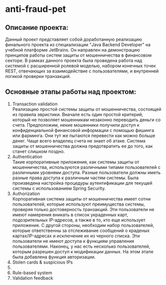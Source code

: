 # anti-fraud-pet

## Описание проекта:
Данный проект представляет собой доработанную реализацию финального проекта из специализации "Java Backend Developer" на учебной платформе JetBrains. Он направлен на демонстрацию 
принципов работы систем защиты от мошенничества в финансовом секторе. В рамках данного проекта была проведена работа над системой с расширенной ролевой моделью, набором конечных точек REST,
отвечающих за взаимодействие с пользователями, и внутренней логикой проверки транзакций.

## Основные этапы работы над проектом: 
1. Transaction validation  
   Реализацию простой системы защиты от мошенничества, состоящей из правила эвристики. Вначале есть один простой критерий, который не позволяет мошенникам незаконно переводить деньги со счета. Предположим, некие мошенники получили доступ к конфиденциальной финансовой информации с помощью фишинга или фарминга. Они тут же пытаются перевести как можно больше денег. Чаще всего владелец счета не знает об атаке. Система защиты от мошенничества должна предотвратить ее до того, как станет слишком поздно.  
2. Authentication  
   Такие корпоративные приложения, как системы защиты от мошенничества, используются различными типами пользователей с различными уровнями доступа. Разные пользователи должны иметь разные права доступа к различным частям системы. Была произведена настройка процедуры аутентификации для текущей системы с использованием Spring Security.
3. Authorization  
   Корпоративная система защиты от мошенничества имеет сотни пользователей, которые используют преимущества системы, проверяя только достоверность транзакций. Эти пользователи не имеют намерения  вникать в список украденных карт, подозрительных IP-адресов, а также в то, кто еще использует приложение. С другой стороны, необходим набор пользователей, которые ответственны за отслеживание сообщений о краденых картах/IP-адресах и исключение их из черного списка. Эти пользователи не имеют доступа к функциям управления пользователями. Наконец, у нас есть несколько пользователей, которым разрешен доступ к модификации данных. На этом этапе была добавлена функция авторизации.
4. Stolen cards & suspicious IPs
7. 
8. Rule-based system
9. Validation feedback
